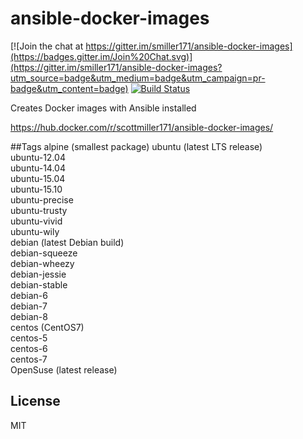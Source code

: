 # ansible-docker-images

[![Join the chat at https://gitter.im/smiller171/ansible-docker-images](https://badges.gitter.im/Join%20Chat.svg)](https://gitter.im/smiller171/ansible-docker-images?utm_source=badge&utm_medium=badge&utm_campaign=pr-badge&utm_content=badge)
[![Build Status](https://travis-ci.org/smiller171/ansible-docker-images.svg)](https://travis-ci.org/smiller171/ansible-docker-images)

Creates Docker images with Ansible installed

https://hub.docker.com/r/scottmiller171/ansible-docker-images/

##Tags
alpine (smallest package)
ubuntu (latest LTS release)  
ubuntu-12.04  
ubuntu-14.04  
ubuntu-15.04  
ubuntu-15.10  
ubuntu-precise  
ubuntu-trusty  
ubuntu-vivid  
ubuntu-wily  
debian (latest Debian build)  
debian-squeeze  
debian-wheezy  
debian-jessie  
debian-stable  
debian-6  
debian-7  
debian-8  
centos (CentOS7)  
centos-5  
centos-6  
centos-7  
OpenSuse (latest release)  

## License
MIT
